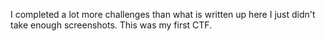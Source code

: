 I completed a lot more challenges than what is written up here I just didn't take enough screenshots. This was my first CTF.

